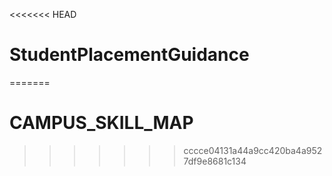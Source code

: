 <<<<<<< HEAD
# StudentPlacementGuidance
=======
# CAMPUS_SKILL_MAP
>>>>>>> cccce04131a44a9cc420ba4a9527df9e8681c134
